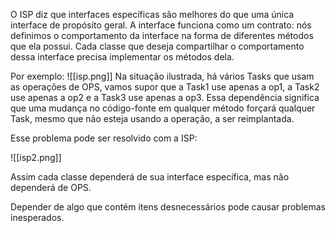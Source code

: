 O ISP diz que interfaces específicas são melhores do que uma única interface de propósito geral. A interface funciona como um contrato: nós definimos o comportamento da interface na forma de diferentes métodos que ela possui. Cada classe que deseja compartilhar o comportamento dessa interface precisa implementar os métodos dela. 

Por exemplo:
![[isp.png]]
Na situação ilustrada, há vários Tasks que usam as operações de OPS, vamos supor que a Task1 use apenas a op1, a Task2 use apenas a op2 e a Task3 use apenas a op3. Essa dependência significa que uma mudança no código-fonte em qualquer método forçará qualquer Task, mesmo que não esteja usando a operação, a ser reimplantada. 

Esse problema pode ser resolvido com a ISP:

![[isp2.png]]

Assim cada classe dependerá de sua interface específica, mas não dependerá de OPS.

Depender de algo que contém itens desnecessários pode causar problemas inesperados.

